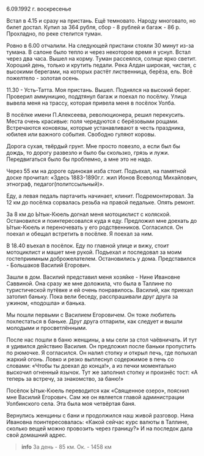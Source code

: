 6.09.1992 г. воскресенье

Встал в 4.15 и сразу на пристань. 
Ещё темновато. Народу многовато, но билет достал. 
Купил за 364 рубля, сбор - 8 рублей и багаж - 86 р. 
Прохладно, по реке стелится туман.

Ровно в 6.00 отчалили. 
На следующей пристани стояли 30 минут из-за тумана. 
В салоне было тепло и через некоторое время  я уснул. 
Встал через два часа. Вышел на корму. Туман рассеялся, солнце ярко светит.
Хороший день, только и крутить педали. 
Река Алдан широкая, чистая, с высокими берегами, на которых растёт лиственница, берёза, ель. 
Всё пожелтело - золотая осень. 

11.30 - Усть-Татта. 
Моя пристань. 
Вышел. Поднялся на высокий берег. 
Проверил аммуницию, поддтянул багаж и поехал по посёлку. 
Улица вывела меня на трассу, которая привела меня в посёлок Уолба. 

В посёлке имени П.Алексеева, революционера, решил перекусить. 
Места очень красивые: поля чередуются с берёзовыми рощами. 
Встречаются коновязы, которые устанавливают в честь праздника, юбилея или важного события. 
Свободно гуляют коровы. 

Дорога сухая, твёрдый грунт. 
Мне просто повезло, а если был бы дождь, то дорогу развезло и было бы скользко, грязь и лужи. Передвигаться было бы проблемно, а мне это не надо.

Через 55 км на дороге одинокая изба стоит. 
Подъехал, на памятной доске прочитал: «Здесь 1883-1890г.г. жил Ионов Всеволод Михайлович, этнограф, педагог(политссыльный)».

Еду, а левая педаль партачить начинает, клинит. 
Подремонтировал. 
За 12 км до посёлка сорвалась резьба на правой педальке. 
Опять ремонт.

За 8 км до Ытык-Кюель догнал меня мотоциклист с коляской. 
Остановился и поинтересовался куда я еду. 
Предложил мне доехать до Ытык-Кюель и переночевать у его родственников. Согласился. 
Он поехал и обещал встретить в посёлке. Я поехал за ним.

В 18.40 въехал в посёлок. 
Еду по главной улице и вижу, стоит мотоциклист и машет мне рукой. 
Подъехал и последовал за моим гостеприимным доброжелателем. 
Остановились у дома. 
Представился - Большаков Василий Егорович.

Зашли в дом. 
Василий представил меня хозяйке - Нине Ивановне Саввиной. 
Она сразу же мне доложила, что была в Таллине по туристической путёвке и ей очень понравилось. 
Василий, как приехал затопил баньку. 
Пока вели беседу, расспрашивали друг друга за ужином, «подошла» и банька.

Мы пошли первыми с Василием Егоровичем. 
Он тоже любитель похлестаться в баньке. 
Друг друга отпарили, как следует и вышли молодыми и просветлёнными.

После нас пошли в баню женщины, а мы сели за стол чаёвничать. 
И тут я удивился действию Василия. Он предложил после баньки пропустить по рюмочке. 
Я согласился. 
Он налил стопку и открыл печь, где полыхал жаркий огонь. Ловко и резко выплеснул  содержимое в печь со словами: «Чтобы ты доехал до конца!», а из печки моментально выскочил огненный язычок. 
Тут же заполнил стопку и произнёс  тост: «А теперь за встречу, за знакомство, за баню!»

Посёлок Ытык-Кюель переводится как «Священное озеро», пояснил мне Василий Егорович. 
Сам же он является главой администрации Уолбинского села. 
Эта была моя четвёртая баня.

Вернулись женщины с бани и продолжился наш живой разговор. 
Нина Ивановна поинтересовалась: «Какой сейчас курс валюты в Таллине, сколько вещей можно провозить через границу?»
И на последок дала свой домашний адрес.
> **info**
За день - 85 км. Ок. - 1458 км